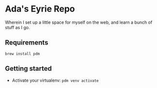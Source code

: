 # Ada's Eyrie Repo

Wherein I set up a little space for myself on the web, and learn a bunch of stuff as I go.

## Requirements

```brew install pdm```

## Getting started

- Activate your virtualenv: `pdm venv activate`